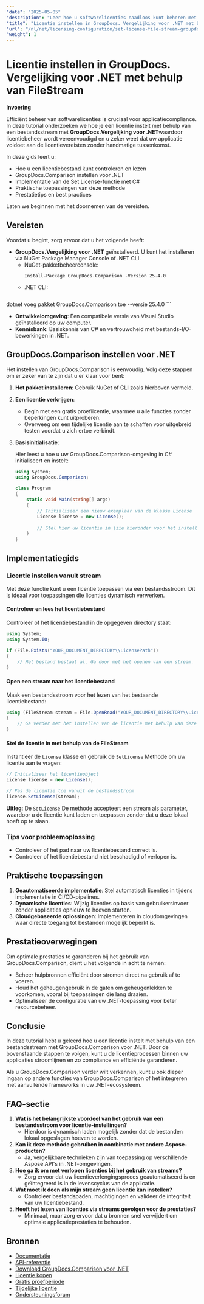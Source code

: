 ```yaml
---
"date": "2025-05-05"
"description": "Leer hoe u softwarelicenties naadloos kunt beheren met GroupDocs.Comparison voor .NET met behulp van bestandsstromen. Deze handleiding biedt codevoorbeelden en best practices."
"title": "Licentie instellen in GroupDocs. Vergelijking voor .NET met behulp van FileStream"
"url": "/nl/net/licensing-configuration/set-license-file-stream-groupdocs-comparison-dotnet/"
"weight": 1
---
```


# Licentie instellen in GroupDocs. Vergelijking voor .NET met behulp van FileStream

**Invoering**

Efficiënt beheer van softwarelicenties is cruciaal voor applicatiecompliance. In deze tutorial onderzoeken we hoe je een licentie instelt met behulp van een bestandsstream met **GroupDocs.Vergelijking voor .NET**waardoor licentiebeheer wordt vereenvoudigd en u zeker weet dat uw applicatie voldoet aan de licentievereisten zonder handmatige tussenkomst.

In deze gids leert u:
- Hoe u een licentiebestand kunt controleren en lezen
- GroupDocs.Comparison instellen voor .NET
- Implementatie van de Set License-functie met C#
- Praktische toepassingen van deze methode
- Prestatietips en best practices

Laten we beginnen met het doornemen van de vereisten.

## Vereisten

Voordat u begint, zorg ervoor dat u het volgende heeft:
- **GroupDocs.Vergelijking voor .NET** geïnstalleerd. U kunt het installeren via NuGet Package Manager Console of .NET CLI.
  - NuGet-pakketbeheerconsole:
    ```shell
    Install-Package GroupDocs.Comparison -Version 25.4.0
    ```
  - .NET CLI:
    ```bash
dotnet voeg pakket GroupDocs.Comparison toe --versie 25.4.0
    ```
- **Ontwikkelomgeving**: Een compatibele versie van Visual Studio geïnstalleerd op uw computer.
- **Kennisbank**: Basiskennis van C# en vertrouwdheid met bestands-I/O-bewerkingen in .NET.

## GroupDocs.Comparison instellen voor .NET

Het instellen van GroupDocs.Comparison is eenvoudig. Volg deze stappen om er zeker van te zijn dat u er klaar voor bent:

1. **Het pakket installeren**: Gebruik NuGet of CLI zoals hierboven vermeld.
2. **Een licentie verkrijgen**:
   - Begin met een gratis proeflicentie, waarmee u alle functies zonder beperkingen kunt uitproberen.
   - Overweeg om een tijdelijke licentie aan te schaffen voor uitgebreid testen voordat u zich ertoe verbindt.
3. **Basisinitialisatie**:

    Hier leest u hoe u uw GroupDocs.Comparison-omgeving in C# initialiseert en instelt:

    ```csharp
    using System;
    using GroupDocs.Comparison;

    class Program
    {
        static void Main(string[] args)
        {
            // Initialiseer een nieuw exemplaar van de klasse License
            License license = new License();
            
            // Stel hier uw licentie in (zie hieronder voor het instellen vanuit de stream)
        }
    }
    ```

## Implementatiegids

### Licentie instellen vanuit stream

Met deze functie kunt u een licentie toepassen via een bestandsstroom. Dit is ideaal voor toepassingen die licenties dynamisch verwerken.

#### Controleer en lees het licentiebestand

Controleer of het licentiebestand in de opgegeven directory staat:

```csharp
using System;
using System.IO;

if (File.Exists("YOUR_DOCUMENT_DIRECTORY\\LicensePath"))
{
    // Het bestand bestaat al. Ga door met het openen van een stream.
}
```

#### Open een stream naar het licentiebestand

Maak een bestandsstroom voor het lezen van het bestaande licentiebestand:

```csharp
using (FileStream stream = File.OpenRead("YOUR_DOCUMENT_DIRECTORY\\LicensePath"))
{
    // Ga verder met het instellen van de licentie met behulp van deze stream.
}
```

#### Stel de licentie in met behulp van de FileStream

Instantieer de `License` klasse en gebruik de `SetLicense` Methode om uw licentie aan te vragen:

```csharp
// Initialiseer het licentieobject
License license = new License();

// Pas de licentie toe vanuit de bestandsstroom
license.SetLicense(stream);
```

**Uitleg**: De `SetLicense` De methode accepteert een stream als parameter, waardoor u de licentie kunt laden en toepassen zonder dat u deze lokaal hoeft op te slaan.

### Tips voor probleemoplossing

- Controleer of het pad naar uw licentiebestand correct is.
- Controleer of het licentiebestand niet beschadigd of verlopen is.

## Praktische toepassingen

1. **Geautomatiseerde implementatie**: Stel automatisch licenties in tijdens implementatie in CI/CD-pipelines.
2. **Dynamische licenties**: Wijzig licenties op basis van gebruikersinvoer zonder applicaties opnieuw te hoeven starten.
3. **Cloudgebaseerde oplossingen**: Implementeren in cloudomgevingen waar directe toegang tot bestanden mogelijk beperkt is.

## Prestatieoverwegingen

Om optimale prestaties te garanderen bij het gebruik van GroupDocs.Comparison, dient u het volgende in acht te nemen:
- Beheer hulpbronnen efficiënt door stromen direct na gebruik af te voeren.
- Houd het geheugengebruik in de gaten om geheugenlekken te voorkomen, vooral bij toepassingen die lang draaien.
- Optimaliseer de configuratie van uw .NET-toepassing voor beter resourcebeheer.

## Conclusie

In deze tutorial hebt u geleerd hoe u een licentie instelt met behulp van een bestandsstream met GroupDocs.Comparison voor .NET. Door de bovenstaande stappen te volgen, kunt u de licentieprocessen binnen uw applicaties stroomlijnen en zo compliance en efficiëntie garanderen.

Als u GroupDocs.Comparison verder wilt verkennen, kunt u ook dieper ingaan op andere functies van GroupDocs.Comparison of het integreren met aanvullende frameworks in uw .NET-ecosysteem.

## FAQ-sectie

1. **Wat is het belangrijkste voordeel van het gebruik van een bestandsstroom voor licentie-instellingen?**
   - Hierdoor is dynamisch laden mogelijk zonder dat de bestanden lokaal opgeslagen hoeven te worden.
2. **Kan ik deze methode gebruiken in combinatie met andere Aspose-producten?**
   - Ja, vergelijkbare technieken zijn van toepassing op verschillende Aspose API's in .NET-omgevingen.
3. **Hoe ga ik om met verlopen licenties bij het gebruik van streams?**
   - Zorg ervoor dat uw licentieverlengingsproces geautomatiseerd is en geïntegreerd is in de levenscyclus van de applicatie.
4. **Wat moet ik doen als mijn stream geen licentie kan instellen?**
   - Controleer bestandspaden, machtigingen en valideer de integriteit van uw licentiebestand.
5. **Heeft het lezen van licenties via streams gevolgen voor de prestaties?**
   - Minimaal, maar zorg ervoor dat u bronnen snel verwijdert om optimale applicatieprestaties te behouden.

## Bronnen

- [Documentatie](https://docs.groupdocs.com/comparison/net/)
- [API-referentie](https://reference.groupdocs.com/comparison/net/)
- [Download GroupDocs.Comparison voor .NET](https://releases.groupdocs.com/comparison/net/)
- [Licentie kopen](https://purchase.groupdocs.com/buy)
- [Gratis proefperiode](https://releases.groupdocs.com/comparison/net/)
- [Tijdelijke licentie](https://purchase.groupdocs.com/temporary-license/)
- [Ondersteuningsforum](https://forum.groupdocs.com/c/comparison/)